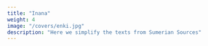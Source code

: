 ```yaml
---
title: "Inana"
weight: 4
image: "/covers/enki.jpg"
description: "Here we simplify the texts from Sumerian Sources"
---
```


